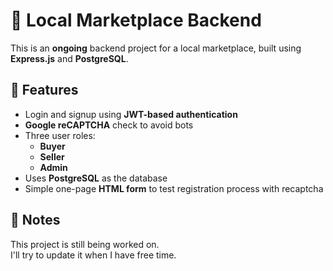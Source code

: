 # 🛒 Local Marketplace Backend

This is an **ongoing** backend project for a local marketplace, built using **Express.js** and **PostgreSQL**.

## 🔐 Features

- Login and signup using **JWT-based authentication**
- **Google reCAPTCHA** check to avoid bots
- Three user roles:
  - **Buyer**
  - **Seller**
  - **Admin**
- Uses **PostgreSQL** as the database
- Simple one-page **HTML form** to test registration process with recaptcha

## 📌 Notes

This project is still being worked on.  
I'll try to update it when I have free time.


